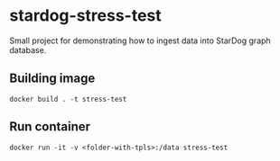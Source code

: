 # stardog-stress-test

Small project for demonstrating how to ingest data into StarDog graph database.

## Building image 

```{bash}
docker build . -t stress-test
```

## Run container

```{bash}
docker run -it -v <folder-with-tpls>:/data stress-test
```
